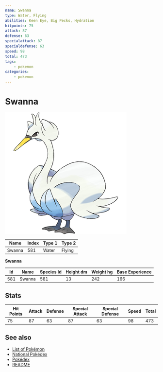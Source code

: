 ```yaml
---
name: Swanna
type: Water, Flying
abilities: Keen Eye, Big Pecks, Hydration
hitpoints: 75
attack: 87
defense: 63
specialattack: 87
specialdefense: 63
speed: 98
total: 473
tags:
    - pokemon
categories:
    - pokemon
---
```


# Swanna


![Swanna](images/581.png)

| **Name** | **Index** | **Type 1** | **Type 2** |
|----|----|----|----|
| Swanna | 581 | Water | Flying  |

**Swanna** 




| **Id** | **Name** | **Species Id** | **Height dm** | **Weight hg** | **Base Experience** |
|--------|----------|----------------|------------|------------|---------------------|
| 581 | Swanna | 581 | 13 | 242 | 166 |



## Stats

| **Hit Points** | **Attack** | **Defense** | **Special Attack** | **Special Defense** | **Speed** | **Total** |
|----------------|------------|-------------|--------------------|---------------------|-----------|-----------|
| 75 | 87 | 63 | 87 | 63 | 98 | 473 |

## See also

- [List of Pokémon](../pokemon.md)
- [National Pokédex](../national_pokedex.md)
- [Pokédex](../pokedex.md)
- [README](../README.md)
